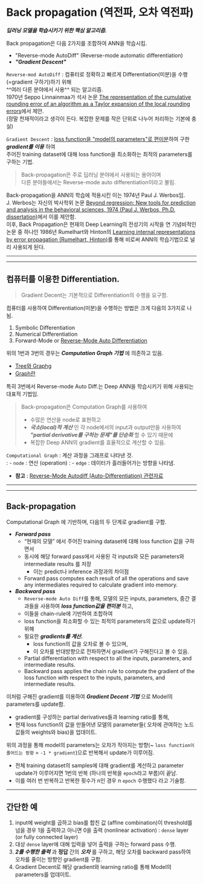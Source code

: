 # Back propagation (역전파, 오차 역전파)

***딥러닝 모델을 학습시키기 위한 핵심 알고리즘.***

Back propagation은 다음 2가지를 조합하여 ANN을 학습시킴.

- "Reverse-mode AutoDiff" (Reverse-mode automatic differentiation)
- ***"Gradient Descent"***

`Reverse-mod AutoDiff` 
: 컴퓨터로 정확하고 빠르게 Differentiation(미분)을 수행(=gradient 구하기)하기 위해  
^^여러 다른 분야에서 사용^^ 되는 알고리즘.  
1970년 Seppo Linnainmaa가 석사 논문 [The representation of the cumulative rounding error of an algorithm as a Taylor expansion of the local rounding errors](https://people.idsia.ch/~juergen/linnainmaa1970thesis.pdf)에서 제안.  
(정말 천재적이라고 생각이 든다. 복잡한 문제를 작은 단위로 나누어 처리하는 기본에 충실)

`Gradient Descent`
: <u>loss function을 "model의 parameters"로 편미분</u>하여 구한 ***gradient를 이용*** 하여  
주어진 training dataset에 대해 loss function을 최소화하는 최적의 parameters를 구하는 기법.

> Back-propagation은 주로 딥러닝 분야에서 사용되는 용어이며  
> 다른 분야들에서는 Reverse-mode auto differentiation이라고 불림. 

Back-propagation을 ANN의 학습에 적용시킨 이는 1974년 Paul J. Werbos임.  
J. Werbos는 자신의 박사학위 논문 [Beyond regression: New tools for prediction and analysis in the behavioral sciences, 1974 (Paul J. Werbos, Ph.D. dissertation)](https://www.researchgate.net/publication/35055330_Beyond_regression_new_tools_for_prediction_and_analysis_in_the_behavior_sciences_microform)에서 이를 제안함.  
이후, Back Propagation은 현재의 Deep Learning의 전성기의 시작을 연 기념비적인 논문 중 하나인 1986년 Rumelhart와 Hinton의 [Learning internal representations by error propagation (Rumelhart, Hinton)](https://www.semanticscholar.org/paper/Learning-internal-representations-by-error-Rumelhart-Hinton/111fd833a4ae576cfdbb27d87d2f8fc0640af355)를 통해 비로써 ANN의 학습기법으로 널리 사용되게 된다.

---

---

## 컴퓨터를 이용한 Differentiation. 

> Gradient Decent는 기본적으로 Differentiation의 수행을 요구함.

컴퓨터를 사용하여 Differentiation(미분)을 수행하는 방법은 크게 다음의 3가지로 나뉨.

1. Symbolic Differentiation
2. Numerical Differentiation
3. Forward-Mode or [Reverse-Mode Auto Differentiation](./reverse_mode_autodiff.md)

위의 1번과 3번의 경우는 ***Computation Graph 기법*** 에 의존하고 있음.

* [Tree와 Graphg](https://dsaint31.tistory.com/463)
* [Graph란](./datastructure_graph.md)

특히 3번에서 Reverse-mode Auto Diff.는 Deep ANN을 학습시키기 위해 사용되는 대표적 기법임.

> Back-propagation은 Computation Graph를 사용하여 
> 
> * 수많은 연산을 node로 표현하고 
> * ***국소(local)적 계산*** 인 각 node에서의 input과 output만을 사용하여 ***"partial derivative를 구하는 문제"를 단순화*** 할 수 있기 때문에
> * 복잡한 Deep ANN의 gradient를 효율적으로 계산할 수 있음.

`Computational Graph` 
: 계산 과정을 그래프로 나타낸 것.  
: - `node` : 연산 (operation)
: - `edge` : 데이터가 흘러들어가는 방향을 나타냄.
    
    
* **참고** : [Reverse-Mode Autodiff (Auto-Differentiation) 관련자료](./reverse_mode_autodiff.md) 

---

---


## Back-propagation

Computational Graph 에 기반하며, 다음의 두 단계로 gradient를 구함.

- ***Forward pass*** 
    * “현재의 모델” 에서 주어진 training dataset에 대해 loss function 값을 구하면서 
    * 동시에 해당 forward pass에서 사용된 각 inputs와 모든 parameters와 intermediate results 를 저장 
        * 이는 predict나 inference 과정과의 차이점
    * Forward pass computes each result of all the operations and save any intermediates required to calculate gradient into memory.
- ***Backward pass*** 
    * `Reverse-mode Auto Diff`를 통해, 모델의 모든 inputs, parameters, 중간 결과들을 사용하여 ***loss function값을 편미분*** 하고,
    * 이들을 chain-rule에 기반하여 조합하여 
    * loss function을 최소화할 수 있는 최적의 parameters의 값으로 update하기 위해 
    * 필요한 ***gradients를 계산.*** 
        * loss function의 값을 오차로 볼 수 있으며, 
        * 이 오차를 반대방향으로 전파하면서 gradient가 구해진다고 볼 수 있음.
    * Partial differentiation with respect to all the inputs, parameters, and intermediate results.
    * Backward pass applies the chain rule to compute the gradient of the loss function with respect to the inputs, parameters, and intermediate results.
    
이처럼 구해진 gradient를 이용하여 ***Gradient Decent 기법*** 으로 Model의 parameters를 update함. 

- gradient를 구성하는 partial derivatives들과 learning ratio를 통해,
- 현재 loss function의 값을 만들어낸 모델의 parameter들( 오차에 관여하는 노드 값들의 weights와 bias)을 업데이트.

위의 과정을 통해 model의 parameters는 오차가 작아지는 방향(~ `loss function이 줄어드는 방향` = `-1 * gradient`)으로 반복해서 update가 이루어짐.

- 전체 training dataset의 samples에 대해 gradient를 계산하고 parameter update가 이루어지면 1번의 반복 (하나의 반복을 `epoch`라고 부름)이 끝남.
- 이를 여러 번 반복하고 반복한 횟수가 n인 경우 n `epoch` 수행했다 라고 기술함.

---

## 간단한 예

1. input에 weight를 곱하고 bias를 합친 값 (affine combination)이 threshold를 넘을 경우 1을 출력하고 아니면 0을 출력 (nonlinear activation) : `dense` layer (or fully connected layer)
2. 대상 `dense` layer에 대해 입력을 넣어 출력을 구하는 forward pass 수행.
3. ***2를 수행한 출력*** 과 **정답** 간의 ***오차*** 를 구하고, 해당 오차를 backward pass하여 오차를 줄이는 방향인 gradient를 구함.
4. Gradient Decent로 해당 gradient와 learning ratio를 통해 Model의 parameters를 업데이트. 
